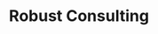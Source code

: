 ---
title: Robust Consulting
layout: post
image: "/assets/images/projects/robust.png"
post-image: "https://builtwithruby.com/assets/images/projects/robust.png"
description: Robust Consulting Engineers Pty Ltd provides Civil and Structural engineering design to address the needs of diverse projects across different industries.
technology: Middleman, PostgreSQL
available_on: Web
type: Website
permalink: /robustengineers/
website_link: https://robustengineers.com.au/
group: project
---